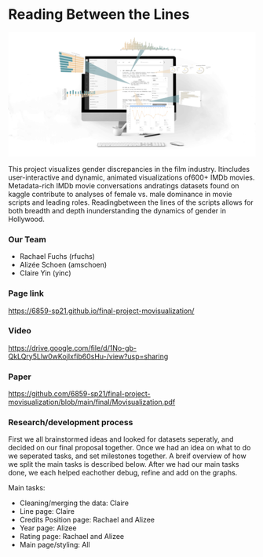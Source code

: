 # Reading Between the Lines

![alt text](https://github.com/6859-sp21/final-project-movisualization/blob/main/background.jpg?raw=true)


This project visualizes gender discrepancies in the film industry. Itincludes user-interactive and dynamic, animated visualizations of600+ IMDb movies. Metadata-rich IMDb movie conversations andratings datasets found on kaggle contribute to analyses of female vs.  male dominance in movie scripts and leading roles.  Readingbetween the lines of the scripts allows for both breadth and depth inunderstanding the dynamics of gender in Hollywood.


### Our Team
- Rachael Fuchs (rfuchs)
- Alizée Schoen (amschoen)
- Claire Yin (yinc)

### Page link
https://6859-sp21.github.io/final-project-movisualization/

### Video
https://drive.google.com/file/d/1No-gb-QkLQry5Llw0wKojIxfib60sHu-/view?usp=sharing

### Paper 
https://github.com/6859-sp21/final-project-movisualization/blob/main/final/Movisualization.pdf

### Research/development process
First we all brainstormed ideas and looked for datasets seperatly, and decided on our final proposal together. Once we had an idea on what to do we seperated tasks, and set milestones together. A breif overview of how we split the main tasks is described below. After we had our main tasks done, we each helped eachother debug, refine and add on the graphs. 

Main tasks: 
- Cleaning/merging the data: Claire
- Line page: Claire 
- Credits Position page: Rachael and Alizee
- Year page: Alizee
- Rating page: Rachael and Alizee
- Main page/styling: All 

